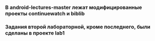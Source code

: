 ### В android-lectures-master лежат модифицированные проекты continuewatch и biblib
 
### Задания второй лабораторной, кроме последнего, были сделаны в проекте lab1  
